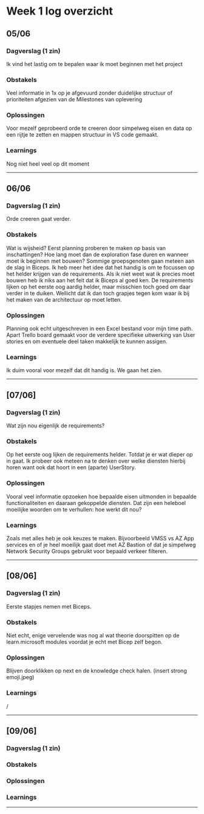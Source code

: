 # Week 1 log overzicht

## 05/06 

### Dagverslag (1 zin)
Ik vind het lastig om te bepalen waar ik moet beginnen met het project


### Obstakels
Veel informatie in 1x op je afgevuurd zonder duidelijke structuur of prioriteiten afgezien van de Milestones van oplevering

### Oplossingen
Voor mezelf geprobeerd orde te creeren door simpelweg eisen en data op een rijtje te zetten en mappen structuur in VS code gemaakt.

### Learnings
Nog niet heel veel op dit moment
____________

## 06/06


### Dagverslag (1 zin)
Orde creeren gaat verder. 

### Obstakels
Wat is wijsheid? Eerst planning proberen te maken op basis van inschattingen? Hoe lang moet dan de exploration fase duren en wanneer moet ik beginnen met bouwen? Sommige groepsgenoten gaan meteen aan de slag in Biceps. Ik heb meer het idee dat het handig is om te focussen op het helder krijgen van de requirements. Als ik niet weet wat ik precies moet bouwen heb ik niks aan het feit dat ik Biceps al goed ken. De requirements lijken op het eerste oog aardig helder, maar misschien toch goed om daar verder in te duiken. Wellicht dat ik dan toch grapjes tegen kom waar ik bij het maken van de architectuur op moet letten.

### Oplossingen
Planning ook echt uitgeschreven in een Excel bestand voor mijn time path. Apart Trello board gemaakt voor de verdere specifieke uitwerking van User stories en om eventuele deel taken makkelijk te kunnen assigen. 

### Learnings
Ik duim vooral voor mezelf dat dit handig is. We gaan het zien. 
_____________

## [07/06]


### Dagverslag (1 zin)
Wat zijn nou eigenlijk de requirements?

### Obstakels
Op het eerste oog lijken de requirements helder. Totdat je er wat dieper op in gaat. Ik probeer ook meteen na te denken over welke diensten hierbij horen want ook dat hoort in een (aparte) UserStory. 

### Oplossingen
Vooral veel informatie opzoeken hoe bepaalde eisen uitmonden in bepaalde functionaliteiten en daaraan gekoppelde diensten. Dat zijn een heleboel moeilijke woorden om te verhullen: hoe werkt dit nou?

### Learnings
Zoals met alles heb je ook keuzes te maken. Bijvoorbeeld VMSS vs AZ App services en of je heel moeilijk gaat doet met AZ Bastion of dat je simpelweg Network Security Groups gebruikt voor bepaald verkeer filteren. 
___

## [08/06]


### Dagverslag (1 zin)
Eerste stapjes nemen met Biceps.

### Obstakels
Niet echt, enige vervelende was nog al wat theorie doorspitten op de learn.microsoft modules voordat je echt met Bicep zelf begon. 

### Oplossingen
Blijven doorklikken op next en de knowledge check halen. (insert strong emoji.jpeg)

### Learnings
/
____

## [09/06]


### Dagverslag (1 zin)


### Obstakels


### Oplossingen


### Learnings

____